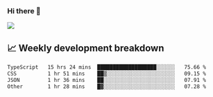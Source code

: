 ### Hi there 👋
<img align="center" src="https://github-readme-stats.vercel.app/api?username=Tumao727&show_icons=true&hide_title=true&theme=dracula" />


## 📈 Weekly development breakdown
<!--START_SECTION:waka-->

```txt
TypeScript   15 hrs 24 mins  ███████████████████░░░░░░   75.66 %
CSS          1 hr 51 mins    ██▒░░░░░░░░░░░░░░░░░░░░░░   09.15 %
JSON         1 hr 36 mins    ██░░░░░░░░░░░░░░░░░░░░░░░   07.91 %
Other        1 hr 28 mins    █▓░░░░░░░░░░░░░░░░░░░░░░░   07.28 %
```

<!--END_SECTION:waka-->